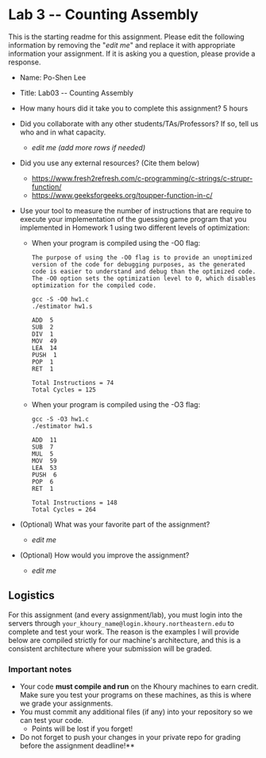 # Lab 3 -- Counting Assembly

This is the starting readme for this assignment.  Please edit the following 
information by removing the "*edit me*" and replace it with appropriate 
information your assignment. If it is asking you a question, please provide 
a response.

- Name: Po-Shen Lee

- Title: Lab03 -- Counting Assembly

- How many hours did it take you to complete this assignment? 5 hours

- Did you collaborate with any other students/TAs/Professors? If so, tell 
  us who and in what capacity.
  - *edit me (add more rows if needed)*
  
- Did you use any external resources? (Cite them below)
  - https://www.fresh2refresh.com/c-programming/c-strings/c-strupr-function/
  - https://www.geeksforgeeks.org/toupper-function-in-c/
  
- Use your tool to measure the  number of instructions that are require to 
  execute your implementation of the guessing game program that you 
  implemented in Homework 1 using two different levels of optimization:

  - When your program is compiled using the -O0 flag:

    ```
    The purpose of using the -O0 flag is to provide an unoptimized version of the code for debugging purposes, as the generated code is easier to understand and debug than the optimized code. The -O0 option sets the optimization level to 0, which disables optimization for the compiled code.

    gcc -S -O0 hw1.c
    ./estimator hw1.s

    ADD  5
    SUB  2
    DIV  1
    MOV  49
    LEA  14
    PUSH  1
    POP  1
    RET  1

    Total Instructions = 74
    Total Cycles = 125
    ```

  - When your program is compiled using the -O3 flag:

    ```
    gcc -S -O3 hw1.c
    ./estimator hw1.s

    ADD  11
    SUB  7
    MUL  5
    MOV  59
    LEA  53
    PUSH  6
    POP  6
    RET  1

    Total Instructions = 148
    Total Cycles = 264

    ```

- (Optional) What was your favorite part of the assignment? 
  - *edit me*
  
- (Optional) How would you improve the assignment? 
  - *edit me*

## Logistics

For this assignment (and every assignment/lab), you must login into the 
servers through `your_khoury_name@login.khoury.northeastern.edu` to complete 
and test your work. The reason is the examples I will provide below are 
compiled strictly for our machine's architecture, and this is a consistent 
architecture where your submission will be graded.

### Important notes

* Your code **must compile and run** on the Khoury machines to earn credit. 
  Make sure you test your programs on these machines, as this is where we 
  grade your assignments.
* You must commit any additional files (if any) into your repository so we 
  can test your code.
  * Points will be lost if you forget!
* Do not forget to push your changes in your private repo for grading before 
  the assignment deadline!**

